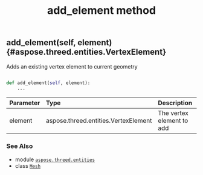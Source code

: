 ﻿---
title: add_element method
second_title: Aspose.3D for Python via .NET API References
description: 
type: docs
weight: 20
url: /python-net/aspose.threed.entities/mesh/add_element/
is_root: false
---

## add_element(self, element) {#aspose.threed.entities.VertexElement}

Adds an existing vertex element to current geometry



```python

def add_element(self, element):
    ...
```


| Parameter | Type | Description |
| :- | :- | :- |
| element | aspose.threed.entities.VertexElement | The vertex element to add |



### See Also
* module [`aspose.threed.entities`](../../)
* class [`Mesh`](/3d/python-net/aspose.threed.entities/mesh)
